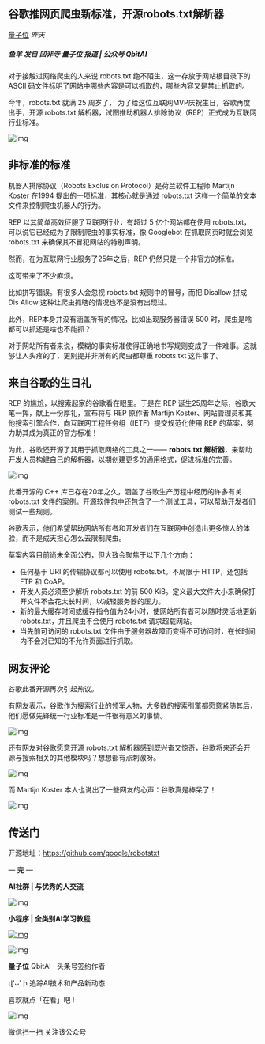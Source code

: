 ## 谷歌推网页爬虫新标准，开源robots.txt解析器

[量子位](javascript:void(0);) *昨天*

##### 鱼羊 发自 凹非寺  量子位 报道 | 公众号 QbitAI

对于接触过网络爬虫的人来说 robots.txt 绝不陌生，这一存放于网站根目录下的 ASCII 码文件标明了网站中哪些内容是可以抓取的，哪些内容又是禁止抓取的。

今年，robots.txt 就满 25 周岁了， 为了给这位互联网MVP庆祝生日，谷歌再度出手，开源 robots.txt 解析器，试图推助机器人排除协议（REP）正式成为互联网行业标准。

![img](https://mmbiz.qpic.cn/mmbiz_png/YicUhk5aAGtAOX9BxnpfSNUIOjP7PicSaTqKnIbgU0CYIb4C42IhoD3iaVJMpoN8icWlCDPQIDsUR7tEicq3VtSnlcA/640?wx_fmt=png&tp=webp&wxfrom=5&wx_lazy=1&wx_co=1)



## 非标准的标准

机器人排除协议（Robots Exclusion Protocol）是荷兰软件工程师 Martijn Koster 在1994 提出的一项标准，其核心就是通过 robots.txt 这样一个简单的文本文件来控制爬虫机器人的行为。

REP 以其简单高效征服了互联网行业，有超过 5 亿个网站都在使用 robots.txt，可以说它已经成为了限制爬虫的事实标准，像 Googlebot 在抓取网页时就会浏览 robots.txt 来确保其不冒犯网站的特别声明。

然而，在为互联网行业服务了25年之后，REP 仍然只是一个非官方的标准。

这可带来了不少麻烦。

比如拼写错误。有很多人会忽视 robots.txt 规则中的冒号，而把 Disallow 拼成 Dis Allow 这种让爬虫抓瞎的情况也不是没有出现过。

此外，REP本身并没有涵盖所有的情况，比如出现服务器错误 500 时，爬虫是啥都可以抓还是啥也不能抓？

对于网站所有者来说，模糊的事实标准使得正确地书写规则变成了一件难事。这就够让人头疼的了，更别提并非所有的爬虫都尊重 robots.txt 这件事了。

## 来自谷歌的生日礼

REP 的尴尬，以搜索起家的谷歌看在眼里。于是在 REP 诞生25周年之际，谷歌大笔一挥，献上一份厚礼，宣布将与 REP 原作者 Martijn Koster、网站管理员和其他搜索引擎合作，向互联网工程任务组（IETF）提交规范化使用 REP 的草案，努力助其成为真正的官方标准！

为此，谷歌还开源了其用于抓取网络的工具之一—— **robots.txt 解析器**，来帮助开发人员构建自己的解析器，以期创建更多的通用格式，促进标准的完善。

![img](https://mmbiz.qpic.cn/mmbiz_png/YicUhk5aAGtAOX9BxnpfSNUIOjP7PicSaTibMTTAjuD9Lic3zTMyJAWEtx7LgQLl7Y2OFBCQRDmT5DGpzJRyJ8xiaXg/640?wx_fmt=png&tp=webp&wxfrom=5&wx_lazy=1&wx_co=1)

此番开源的 C++ 库已存在20年之久，涵盖了谷歌生产历程中经历的许多有关 robots.txt 文件的案例。开源软件包中还包含了一个测试工具，可以帮助开发者们测试一些规则。

谷歌表示，他们希望帮助网站所有者和开发者们在互联网中创造出更多惊人的体验，而不是成天担心怎么去限制爬虫。

草案内容目前尚未全面公布，但大致会聚焦于以下几个方向：

- 任何基于 URI 的传输协议都可以使用 robots.txt。不局限于 HTTP，还包括 FTP 和 CoAP。
- 开发人员必须至少解析 robots.txt 的前 500 KiB。定义最大文件大小来确保打开文件不会花太长时间，以减轻服务器的压力。
- 新的最大缓存时间或缓存指令值为24小时，使网站所有者可以随时灵活地更新 robots.txt，并且爬虫不会使用 robots.txt 请求超载网站。
- 当先前可访问的 robots.txt 文件由于服务器故障而变得不可访问时，在长时间内不会对已知的不允许页面进行抓取。

## 网友评论

谷歌此番开源再次引起热议。

有网友表示，谷歌作为搜索行业的领军人物，大多数的搜索引擎都愿意紧随其后，他们愿做先锋统一行业标准是一件很有意义的事情。

![img](https://mmbiz.qpic.cn/mmbiz_png/YicUhk5aAGtAOX9BxnpfSNUIOjP7PicSaTOfb0Wx8auGhcsztM6WHAiclRHfL68hxib8DdmTGhNQHryTrFnfuLTmBg/640?wx_fmt=png&tp=webp&wxfrom=5&wx_lazy=1&wx_co=1)

还有网友对谷歌愿意开源 robots.txt 解析器感到既兴奋又惊奇，谷歌将来还会开源与搜索相关的其他模块吗？想想都有点刺激呀。

![img](https://mmbiz.qpic.cn/mmbiz_png/YicUhk5aAGtAOX9BxnpfSNUIOjP7PicSaT1icpDhkxfUjnDsgamj5IHz6OktQT0IgDMzOG1r0HblQu6eSQLVyyFUg/640?wx_fmt=png&tp=webp&wxfrom=5&wx_lazy=1&wx_co=1)

而 Martijn Koster 本人也说出了一些网友的心声：谷歌真是棒呆了！

![img](https://mmbiz.qpic.cn/mmbiz_png/YicUhk5aAGtAOX9BxnpfSNUIOjP7PicSaT39iaVibiawTaIqgn2TAicQoo0Vo4oIicgWk8J28NMoxiav2x2ibiaWkJMvEy6A/640?wx_fmt=png&tp=webp&wxfrom=5&wx_lazy=1&wx_co=1)

## 传送门

开源地址：https://github.com/google/robotstxt

— **完** —

**AI社群 | 与优秀的人交流**

![img](https://mmbiz.qpic.cn/mmbiz_png/YicUhk5aAGtCEFSVW5ubo08Zfv1qB5iaprbZUlsy5odkbQRwlnJ4gYccCB4iaR89q8zdvoc9CEDlR3ORTzdicyLI5g/640?wx_fmt=png&tp=webp&wxfrom=5&wx_lazy=1&wx_co=1)

**小程序 | 全类别AI学习教程**

[![img](https://mmbiz.qpic.cn/mmbiz_jpg/YicUhk5aAGtDpADEKp9rvicB48XgA8ueVdwNbXM1wibYx0ic2pYicwu3UCU5BM6fpDvbH8c4e9JV3uGvYaWAhvGiaTVQ/640?wx_fmt=jpeg&tp=webp&wxfrom=5&wx_lazy=1&wx_co=1)](https://mp.weixin.qq.com/s?__biz=MzIzNjc1NzUzMw==&mid=2247524518&idx=4&sn=beca010a44c2b1892332c85783207213&chksm=e8d0d7d4dfa75ec2cd51132f0502966b8785c6afa9978103791618c8c409fc01dcd804e51fa4&mpshare=1&scene=1&srcid=0704QKLNFwSTzEDNKfJ9wkGJ&key=55f99d04c6be589c7d97ba9ab7376cf35f2bae911b85a8a9bc40f9a31a32bdce19b78003bdedcef02d2eca8e4e4d037461ca8647c7ff51e5930114c1b3958527013f66c1e8f8b4e29443a238671ca042&ascene=1&uin=MjMzNDA2ODYyNQ%3D%3D&devicetype=Windows+10&version=62060833&lang=zh_CN&pass_ticket=tFNqUL0VfHxxY99IyVywfi5SR9hyyWsrjaXd5I2BiPMy%2BpgePcB11%2FXQntJivQur)

![img](https://mmbiz.qpic.cn/mmbiz_jpg/YicUhk5aAGtA4cHOuHJibUghtT1ypRqwhcUTT9qxG7pXQasesKT5uUINHKEp2K2VYJS7dJrVxQicTqDkAYEoiahuSQ/640?wx_fmt=jpeg&tp=webp&wxfrom=5&wx_lazy=1&wx_co=1)



**量子位** QbitAI · 头条号签约作者





վ'ᴗ' ի 追踪AI技术和产品新动态



喜欢就点「在看」吧 ! 











![img](https://mp.weixin.qq.com/mp/qrcode?scene=10000004&size=102&__biz=MzIzNjc1NzUzMw==&mid=2247524518&idx=4&sn=beca010a44c2b1892332c85783207213&send_time=)

微信扫一扫
关注该公众号